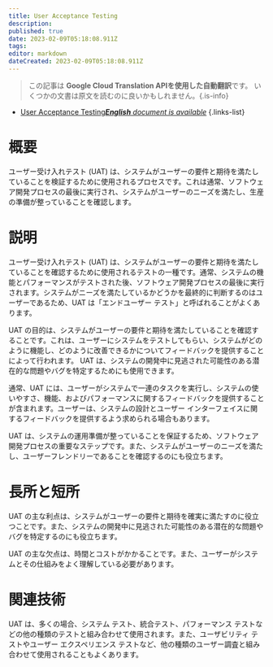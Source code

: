 ```yaml
---
title: User Acceptance Testing
description: 
published: true
date: 2023-02-09T05:18:08.911Z
tags: 
editor: markdown
dateCreated: 2023-02-09T05:18:08.911Z
---
```


> この記事は **Google Cloud Translation APIを使用した自動翻訳**です。
いくつかの文書は原文を読むのに良いかもしれません。{.is-info}



- [User Acceptance Testing***English** document is available*](/en/Knowledge-base/Dictionary/user-acceptance-testing)
{.links-list}



# 概要
ユーザー受け入れテスト (UAT) は、システムがユーザーの要件と期待を満たしていることを検証するために使用されるプロセスです。これは通常、ソフトウェア開発プロセスの最後に実行され、システムがユーザーのニーズを満たし、生産の準備が整っていることを確認します。

# 説明
ユーザー受け入れテスト (UAT) は、システムがユーザーの要件と期待を満たしていることを確認するために使用されるテストの一種です。通常、システムの機能とパフォーマンスがテストされた後、ソフトウェア開発プロセスの最後に実行されます。システムがニーズを満たしているかどうかを最終的に判断するのはユーザーであるため、UAT は「エンドユーザー テスト」と呼ばれることがよくあります。

UAT の目的は、システムがユーザーの要件と期待を満たしていることを確認することです。これは、ユーザーにシステムをテストしてもらい、システムがどのように機能し、どのように改善できるかについてフィードバックを提供することによって行われます。 UAT は、システムの開発中に見逃された可能性のある潜在的な問題やバグを特定するためにも使用できます。

通常、UAT には、ユーザーがシステムで一連のタスクを実行し、システムの使いやすさ、機能、およびパフォーマンスに関するフィードバックを提供することが含まれます。ユーザーは、システムの設計とユーザー インターフェイスに関するフィードバックを提供するよう求められる場合もあります。

UAT は、システムの運用準備が整っていることを保証するため、ソフトウェア開発プロセスの重要なステップです。また、システムがユーザーのニーズを満たし、ユーザーフレンドリーであることを確認するのにも役立ちます。

# 長所と短所
UAT の主な利点は、システムがユーザーの要件と期待を確実に満たすのに役立つことです。また、システムの開発中に見逃された可能性のある潜在的な問題やバグを特定するのにも役立ちます。

UAT の主な欠点は、時間とコストがかかることです。また、ユーザーがシステムとその仕組みをよく理解している必要があります。

# 関連技術
UAT は、多くの場合、システム テスト、統合テスト、パフォーマンス テストなどの他の種類のテストと組み合わせて使用されます。また、ユーザビリティ テストやユーザー エクスペリエンス テストなど、他の種類のユーザー調査と組み合わせて使用されることもよくあります。